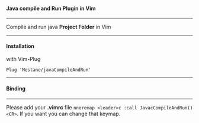 #### Java compile and Run Plugin in Vim

___

Compile and run java **Project Folder** in Vim

[](https://github.com/Mestane/javaCompileAndRun/blob/master/assets/001.mp4)

****

#### Installation



with Vim-Plug

```vim
Plug 'Mestane/javaCompileAndRun'
```

---

#### Binding

---

Please add your **.vimrc** file `nnoremap <leader>c :call JavacCompileAndRun()<CR>`. If you want you can change that keymap.
